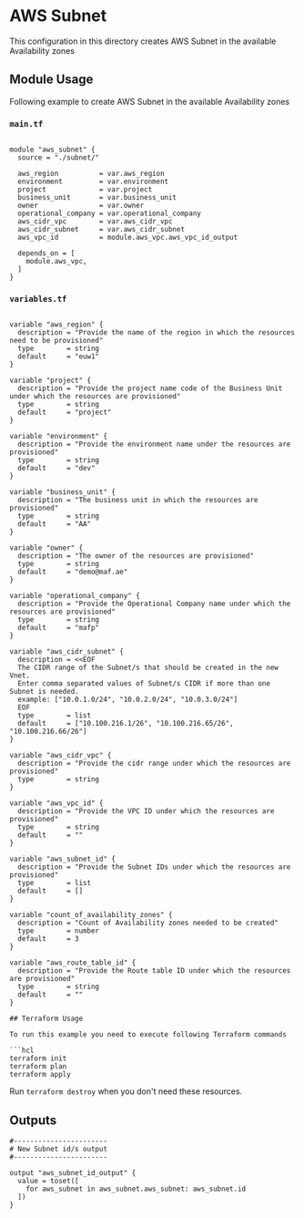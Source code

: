 <!-- BEGIN_TF_DOCS -->

# AWS Subnet

This configuration in this directory creates AWS Subnet in the available Availability zones

## Module Usage

Following example to create AWS Subnet in the available Availability zones

### `main.tf`
```hcl

module "aws_subnet" {
  source = "./subnet/"

  aws_region          = var.aws_region
  environment         = var.environment
  project             = var.project
  business_unit       = var.business_unit
  owner               = var.owner
  operational_company = var.operational_company
  aws_cidr_vpc        = var.aws_cidr_vpc
  aws_cidr_subnet     = var.aws_cidr_subnet
  aws_vpc_id          = module.aws_vpc.aws_vpc_id_output

  depends_on = [
    module.aws_vpc,
  ]
}

```
### `variables.tf`

```

variable "aws_region" {
  description = "Provide the name of the region in which the resources need to be provisioned"
  type        = string
  default     = "euw1"
}

variable "project" {
  description = "Provide the project name code of the Business Unit under which the resources are provisioned"
  type        = string
  default     = "project"
}

variable "environment" {
  description = "Provide the environment name under the resources are provisioned"
  type        = string
  default     = "dev"
}

variable "business_unit" {
  description = "The business unit in which the resources are provisioned"
  type        = string
  default     = "AA"
}

variable "owner" {
  description = "The owner of the resources are provisioned"
  type        = string
  default     = "demo@maf.ae"
}

variable "operational_company" {
  description = "Provide the Operational Company name under which the resources are provisioned"
  type        = string
  default     = "mafp"
}

variable "aws_cidr_subnet" {
  description = <<EOF
  The CIDR range of the Subnet/s that should be created in the new Vnet.
  Enter comma separated values of Subnet/s CIDR if more than one Subnet is needed.
  example: ["10.0.1.0/24", "10.0.2.0/24", "10.0.3.0/24"]
  EOF
  type        = list
  default     = ["10.100.216.1/26", "10.100.216.65/26", "10.100.216.66/26"]
}

variable "aws_cidr_vpc" {
  description = "Provide the cidr range under which the resources are provisioned"
  type        = string
}

variable "aws_vpc_id" {
  description = "Provide the VPC ID under which the resources are provisioned"
  type        = string
  default     = ""
}

variable "aws_subnet_id" {
  description = "Provide the Subnet IDs under which the resources are provisioned"
  type        = list
  default     = []
}

variable "count_of_availability_zones" {
  description = "Count of Availability zones needed to be created"
  type        = number
  default     = 3
}

variable "aws_route_table_id" {
  description = "Provide the Route table ID under which the resources are provisioned"
  type        = string
  default     = ""
}

## Terraform Usage

To run this example you need to execute following Terraform commands

```hcl
terraform init
terraform plan
terraform apply
```

Run `terraform destroy` when you don't need these resources.

## Outputs
```
#-----------------------
# New Subnet id/s output
#-----------------------

output "aws_subnet_id_output" {
  value = toset([
    for aws_subnet in aws_subnet.aws_subnet: aws_subnet.id
  ])
}
```

<!-- END_TF_DOCS -->
